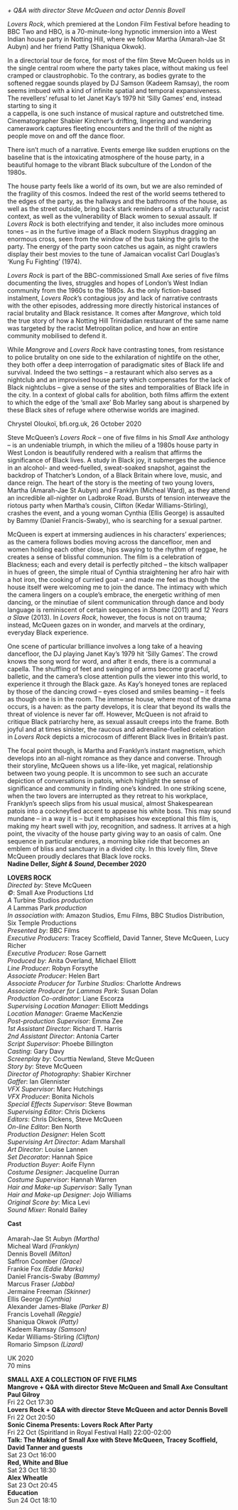 
_+ Q&A with director Steve McQueen and actor Dennis Bovell_

_Lovers Rock_, which premiered at the London Film Festival before heading to BBC Two and HBO, is a 70-minute-long hypnotic immersion into a West Indian house party in Notting Hill, where we follow Martha (Amarah-Jae St Aubyn) and her friend Patty (Shaniqua Okwok).

In a directorial tour de force, for most of the film Steve McQueen holds us in the single central room where the party takes place, without making us feel cramped or claustrophobic. To the contrary, as bodies gyrate to the softened reggae sounds played by DJ Samson (Kadeem Ramsay), the room seems imbued with a kind of infinite spatial and temporal expansiveness. The revellers’ refusal to let Janet Kay’s 1979 hit ‘Silly Games’ end, instead starting to sing it  
a cappella, is one such instance of musical rapture and outstretched time. Cinematographer Shabier Kirchner’s drifting, lingering and wandering camerawork captures fleeting encounters and the thrill of the night as people move on and off the dance floor.

There isn’t much of a narrative. Events emerge like sudden eruptions on the baseline that is the intoxicating atmosphere of the house party, in a beautiful homage to the vibrant Black subculture of the London of the 1980s.

The house party feels like a world of its own, but we are also reminded of the fragility of this cosmos. Indeed the rest of the world seems tethered to the edges of the party, as the hallways and the bathrooms of the house, as well as the street outside, bring back stark reminders of a structurally racist context, as well as the vulnerability of Black women to sexual assault. If _Lovers Rock_ is both electrifying and tender, it also includes more ominous tones – as in the furtive image of a Black modern Sisyphus dragging an enormous cross, seen from the window of the bus taking the girls to the party. The energy of the party soon catches us again, as night crawlers display their best movies to the tune of Jamaican vocalist Carl Douglas’s ‘Kung Fu Fighting’ (1974).

_Lovers Rock_ is part of the BBC-commissioned Small Axe series of five films documenting the lives, struggles and hopes of London’s West Indian community from the 1960s to the 1980s. As the only fiction-based instalment, _Lovers_ _Rock_’s contagious joy and lack of narrative contrasts with the other episodes, addressing more directly historical instances of racial brutality and Black resistance. It comes after _Mangrove_, which told the true story of how a Notting Hill Trinidadian restaurant of the same name was targeted by the racist Metropolitan police, and how an entire community mobilised to defend it.

While _Mangrove_ and _Lovers Rock_ have contrasting tones, from resistance to police brutality on one side to the exhilaration of nightlife on the other, they both offer a deep interrogation of paradigmatic sites of Black life and survival. Indeed the two settings – a restaurant which also serves as a nightclub and an improvised house party which compensates for the lack of Black nightclubs – give a sense of the sites and temporalities of Black life in the city. In a context of global calls for abolition, both films affirm the extent to which the edge of the ‘small axe’ Bob Marley sang about is sharpened by these Black sites of refuge where otherwise worlds are imagined.

Chrystel Oloukoï, bfi.org.uk, 26 October 2020

Steve McQueen’s _Lovers Rock_ – one of five films in his _Small Axe_ anthology – is an undeniable triumph, in which the milieu of a 1980s house party in West London is beautifully rendered with a realism that affirms the significance of Black lives. A study in Black joy, it submerges the audience in an alcohol- and weed-fuelled, sweat-soaked snapshot, against the backdrop of Thatcher’s London, of a Black Britain where love, music, and dance reign. The heart of the story is the meeting of two young lovers, Martha (Amarah-Jae St Aubyn) and Franklyn (Micheal Ward), as they attend an incredible all-nighter on Ladbroke Road. Bursts of tension interweave the riotous party when Martha’s cousin, Clifton (Kedar Williams-Stirling), crashes the event, and a young woman Cynthia (Ellis George) is assaulted by Bammy (Daniel Francis-Swaby), who is searching for a sexual partner.

McQueen is expert at immersing audiences in his characters’ experiences; as the camera follows bodies moving across the dancefloor, men and women holding each other close, hips swaying to the rhythm of reggae, he creates a sense of blissful communion. The film is a celebration of Blackness; each and every detail is perfectly pitched – the kitsch wallpaper in hues of green, the simple ritual of Cynthia straightening her afro hair with a hot iron, the cooking of curried goat – and made me feel as though the house itself were welcoming me to join the dance. The intimacy with which the camera lingers on a couple’s embrace, the energetic writhing of men dancing, or the minutiae of silent communication through dance and body language is reminiscent of certain sequences in _Shame_ (2011) and _12 Years a Slave_ (2013). In _Lovers Rock_, however, the focus is not on trauma; instead, McQueen gazes on in wonder, and marvels at the ordinary, everyday Black experience.

One scene of particular brilliance involves a long take of a heaving dancefloor, the DJ playing Janet Kay’s 1979 hit ‘Silly Games’. The crowd knows the song word for word, and after it ends, there is a communal a capella. The shuffling of feet and swinging of arms become graceful, balletic, and the camera’s close attention pulls the viewer into this world, to experience it through the Black gaze. As Kay’s honeyed tones are replaced by those of the dancing crowd – eyes closed and smiles beaming – it feels as though one is in the room.  The immense house, where most of the drama occurs, is a haven: as the party develops, it is clear that beyond its walls the threat of violence is never far off. However, McQueen is not afraid to critique Black patriarchy here, as sexual assault creeps into the frame. Both joyful and at times sinister, the raucous and adrenaline-fuelled celebration in _Lovers Rock_ depicts a microcosm of different Black lives in Britain’s past.

The focal point though, is Martha and Franklyn’s instant magnetism, which develops into an all-night romance as they dance and converse. Through their storyline, McQueen shows us a life-like, yet magical, relationship between two young people. It is uncommon to see such an accurate depiction of conversations in patois, which highlight the sense of significance and community in finding one’s kindred. In one striking scene, when the two lovers are interrupted as they retreat to his workplace, Franklyn’s speech slips from his usual musical, almost Shakespearean patois into a cockneyfied accent to appease his white boss. This may sound mundane – in a way it is – but it emphasises how exceptional this film is, making my heart swell with joy, recognition, and sadness. It arrives at a high point, the vivacity of the house party giving way to an oasis of calm. One sequence in particular endures, a morning bike ride that becomes an emblem of bliss and sanctuary in a divided city. In this lovely film, Steve McQueen proudly declares that Black love rocks.<br>
**Nadine Deller, _Sight & Sound_, December 2020**

**LOVERS ROCK**<br>
_Directed by_: Steve McQueen  
_©_: Small Axe Productions Ltd  
_A_ Turbine Studios _production_  
_A_ Lammas Park _production_  
_In association with_: Amazon Studios, Emu Films, BBC Studios Distribution, Six Temple Productions  
_Presented by_: BBC Films  
_Executive Producers_: Tracey Scoffield, David Tanner, Steve McQueen, Lucy Richer  
_Executive Producer_: Rose Garnett  
_Produced by_: Anita Overland, Michael Elliott  
_Line Producer_: Robyn Forsythe  
_Associate Producer_: Helen Bart  
_Associate Producer for Turbine Studios_: Charlotte Andrews  
_Associate Producer for Lammas Park_: Susan Dolan  
_Production Co-ordinator_: Liane Escorza  
_Supervising Location Manager_: Elliott Meddings  
_Location Manager_: Graeme MacKenzie  
_Post-production Supervisor_: Emma Zee  
_1st Assistant Director_: Richard T. Harris  
_2nd Assistant Director_: Antonia Carter  
_Script Supervisor_: Phoebe Billington  
_Casting_: Gary Davy  
_Screenplay by_: Courttia Newland, Steve McQueen  
_Story by_: Steve McQueen  
_Director of Photography_: Shabier Kirchner  
_Gaffer_: Ian Glennister  
_VFX Supervisor_: Marc Hutchings  
_VFX Producer_: Bonita Nichols  
_Special Effects Supervisor_: Steve Bowman  
_Supervising Editor_: Chris Dickens  
_Editors_: Chris Dickens, Steve McQueen  
_On-line Editor_: Ben North  
_Production Designer_: Helen Scott  
_Supervising Art Director_: Adam Marshall  
_Art Director_: Louise Lannen  
_Set Decorator_: Hannah Spice  
_Production Buyer_: Aoife Flynn  
_Costume Designer_: Jacqueline Durran  
_Costume Supervisor_: Hannah Warren  
_Hair and Make-up Supervisor_: Sally Tynan  
_Hair and Make-up Designer_: Jojo Williams  
_Original Score by_: Mica Levi  
_Sound Mixer_: Ronald Bailey<br>

**Cast**<br>  
Amarah-Jae St Aubyn _(Martha)_  
Micheal Ward _(Franklyn)_  
Dennis Bovell _(Milton)_  
Saffron Coomber _(Grace)_  
Frankie Fox _(Eddie Marks)_  
Daniel Francis-Swaby _(Bammy)_  
Marcus Fraser _(Jabba)_  
Jermaine Freeman _(Skinner)_  
Ellis George _(Cynthia)_  
Alexander James-Blake _(Parker B)_  
Francis Lovehall _(Reggie)_  
Shaniqua Okwok _(Patty)_  
Kadeem Ramsay _(Samson)_  
Kedar Williams-Stirling _(Clifton)_  
Romario Simpson _(Lizard)_<br>

UK 2020<br>
70 mins<br>


**SMALL AXE A COLLECTION OF FIVE FILMS**<br>
**Mangrove + Q&A with director Steve McQueen and Small Axe Consultant Paul Gilroy**<br>
Fri 22 Oct 17:30<br>
**Lovers Rock + Q&A with director Steve McQueen and actor Dennis Bovell**<br>
Fri 22 Oct 20:50<br>
**Sonic Cinema Presents: Lovers Rock After Party**<br>
Fri 22 Oct (Spiritland in Royal Festival Hall) 22:00-02:00<br>
**Talk: The Making of Small Axe with Steve McQueen, Tracey Scoffield, David Tanner and guests**<br>
Sat 23 Oct 16:00<br>
**Red, White and Blue**<br>
Sat 23 Oct 18:30<br>
**Alex Wheatle**<br>
Sat 23 Oct 20:45<br>
**Education**<br>
Sun 24 Oct 18:10<br>
<!--stackedit_data:
eyJoaXN0b3J5IjpbLTg1NzE2NTFdfQ==
-->